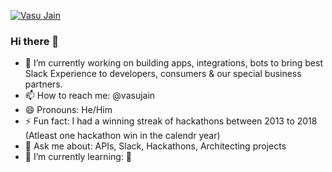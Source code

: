 [![Vasu Jain](https://pbs.twimg.com/profile_banners/35442559/1411953440/1500x500)](https://twitter.com/vasujain)

### Hi there 👋
- 🔭 I’m currently working on building apps, integrations, bots to bring best Slack Experience to developers, consumers & our special business partners. 
- 📫 How to reach me: @vasujain 
- 😄 Pronouns: He/Him
- ⚡ Fun fact: I had a winning streak of hackathons between 2013 to 2018 (Atleast one hackathon win in the calendr year)
- 💬 Ask me about: APIs, Slack, Hackathons, Architecting projects 
- 🌱 I’m currently learning: 🐍 

<!--
**vasujain/vasujain** is a ✨ _special_ ✨ repository because its `README.md` (this file) appears on your GitHub profile.
- 👯 I’m looking to collaborate on ...
- 🤔 I’m looking for help with ...
-->
